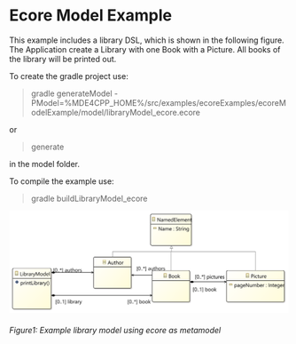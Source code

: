 # Ecore Model Example
This example includes a library DSL, which is shown in the following figure. The Application create a Library with one Book with a Picture. All books of the library will be printed out.

To create the gradle project use:

> gradle generateModel -PModel=%MDE4CPP_HOME%/src/examples/ecoreExamples/ecoreModelExample/model/libraryModel_ecore.ecore

or

> generate

in the model folder.

To compile the example use:

> gradle buildLibraryModel_ecore


![Class diagramm of model *ecoreModelExample*](diagram.png)
###### Figure1: Example library model using ecore as metamodel